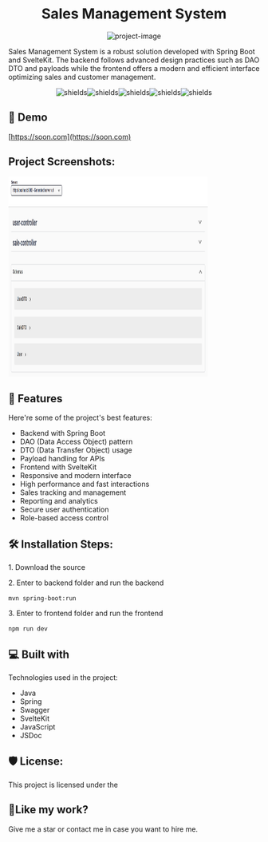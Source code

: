<h1 align="center" id="title">Sales Management System</h1>

<p align="center"><img src="https://socialify.git.ci/josvaal/sales-management/image?font=Jost&amp;forks=1&amp;issues=1&amp;language=1&amp;name=1&amp;owner=1&amp;pattern=Plus&amp;pulls=1&amp;stargazers=1&amp;theme=Dark" alt="project-image"></p>

<p id="description">Sales Management System is a robust solution developed with Spring Boot and SvelteKit. The backend follows advanced design practices such as DAO DTO and payloads while the frontend offers a modern and efficient interface optimizing sales and customer management.</p>

<p align="center"><img src="https://img.shields.io/badge/java-%23ED8B00.svg?style=for-the-badge&amp;logo=openjdk&amp;logoColor=white" alt="shields"><img src="https://img.shields.io/badge/svelte-%23f1413d.svg?style=for-the-badge&amp;logo=svelte&amp;logoColor=white" alt="shields"><img src="https://img.shields.io/badge/spring-%236DB33F.svg?style=for-the-badge&amp;logo=spring&amp;logoColor=white" alt="shields"><img src="https://img.shields.io/badge/-Swagger-%23Clojure?style=for-the-badge&amp;logo=swagger&amp;logoColor=white" alt="shields"><img src="https://img.shields.io/badge/javascript-%23323330.svg?style=for-the-badge&amp;logo=javascript&amp;logoColor=%23F7DF1E" alt="shields"></p>

<h2>🚀 Demo</h2>

[https://soon.com](https://soon.com)

<h2>Project Screenshots:</h2>

<img src="https://raw.githubusercontent.com/josvaal/sales-management/main/assets/screenshot_1.png" alt="project-screenshot" width="400" height="400/">

<h2>🧐 Features</h2>

Here're some of the project's best features:

- Backend with Spring Boot
- DAO (Data Access Object) pattern
- DTO (Data Transfer Object) usage
- Payload handling for APIs
- Frontend with SvelteKit
- Responsive and modern interface
- High performance and fast interactions
- Sales tracking and management
- Reporting and analytics
- Secure user authentication
- Role-based access control

<h2>🛠️ Installation Steps:</h2>

<p>1. Download the source</p>

<p>2. Enter to backend folder and run the backend</p>

```
mvn spring-boot:run
```

<p>3. Enter to frontend folder and run the frontend</p>

```
npm run dev
```

<h2>💻 Built with</h2>

Technologies used in the project:

- Java
- Spring
- Swagger
- SvelteKit
- JavaScript
- JSDoc

<h2>🛡️ License:</h2>

This project is licensed under the

<h2>💖Like my work?</h2>

Give me a star or contact me in case you want to hire me.
